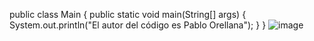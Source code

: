 public class Main {
    public static void main(String[] args) {
        System.out.println("El autor del código es Pablo Orellana");
    }
}
![image](https://github.com/PablorellanaM/HDT8/assets/139936006/74e5dd06-ffe0-4f95-b86f-5975079fe623)

